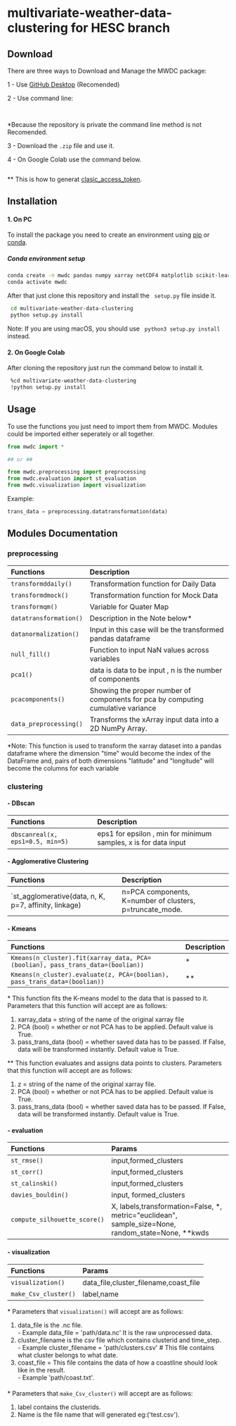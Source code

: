 # multivariate-weather-data-clustering for HESC branch

## Download

There are three ways to Download and Manage the MWDC package:

1 - Use [GitHub Desktop](https://desktop.github.com/) (Recomended)

2 - Use command line:

```bash
 
```

\*Because the repository is private the command line method is not Recomended.

3 - Download the `.zip` file and use it.

4 - On Google Colab use the command below.

```bash

```

\*\* This is how to generat [clasic_access_token](https://docs.github.com/en/authentication/keeping-your-account-and-data-secure/creating-a-personal-access-token#creating-a-personal-access-token-classic).

## Installation

#### 1. On PC

To install the package you need to create an environment using [pip](https://packaging.python.org/en/latest/guides/installing-using-pip-and-virtual-environments/) or [conda](https://conda.io/projects/conda/en/latest/user-guide/tasks/manage-environments.html).

##### Conda environment setup
```bash
conda create -n mwdc pandas numpy xarray netCDF4 matplotlib scikit-learn scipy dask
conda activate mwdc
```

After that just clone this repository and install the ` setup.py` file inside it.

```bash
 cd multivariate-weather-data-clustering
 python setup.py install
```

Note: If you are using macOS, you should use ` python3 setup.py install` instead.

#### 2. On Google Colab

After cloning the repository just run the command below to install it.

```bash
 %cd multivariate-weather-data-clustering
 !python setup.py install
```

## Usage

To use the functions you just need to import them from MWDC. Modules could be imported either seperately or all together.

```python
from mwdc import *

## or ##

from mwdc.preprocessing import preprocessing
from mwdc.evaluation import st_evaluation
from mwdc.visualization import visualization

```

Example:

```python
trans_data = preprocessing.datatransformation(data)
```

## Modules Documentation

### preprocessing

| Functions              | Description                                                                      |
| :--------------------- | :------------------------------------------------------------------------------- |
| `transformddaily()`    | Transformation function for Daily Data                                           |
| `transformdmock()`     | Transformation function for Mock Data                                            |
| `transformqm()`        | Variable for Quater Map                                                          |
| `datatransformation()` | Description in the Note below\*                                                  |
| `datanormalization()`  | Input in this case will be the transformed pandas dataframe                      |
| `null_fill()`          | Function to input NaN values across variables                                    |
| `pca1()`               | data is data to be input , n is the number of components                         |
| `pcacomponents()`      | Showing the proper number of components for pca by computing cumulative variance |
| `data_preprocessing()` | Transforms the xArray input data into a 2D NumPy Array.                          |

\*Note: This function is used to transform the xarray dataset into a pandas dataframe where the dimension "time" would become the index of the DataFrame and,
pairs of both dimensions "latitude" and "longitude" will become the columns for each variable

### clustering

#### - DBscan

| Functions                        | Description                                                     |
| :------------------------------- | :-------------------------------------------------------------- |
| `dbscanreal(x, eps1=0.5, min=5)` | eps1 for epsilon , min for minimum samples, x is for data input |

#### - Agglomerative Clustering

| Functions                        | Description                                                     |
| :------------------------------- | :-------------------------------------------------------------- |
| `st_agglomerative(data, n, K, p=7, affinity, linkage)| n=PCA components, K=number of clusters, p=truncate_mode.

#### - Kmeans

| Functions                                                                      | Description |
| :----------------------------------------------------------------------------- | :---------- |
| `Kmeans(n_cluster).fit(xarray_data, PCA=(boolian), pass_trans_data=(boolian))` | \*          |
| `Kmeans(n_cluster).evaluate(z, PCA=(boolian), pass_trans_data=(boolian))`      | \*\*        |

\* This function fits the K-means model to the data that is passed to it.  
 Parameters that this function will accept are as follows:

1.  xarray_data = string of the name of the original xarray file
2.  PCA (bool) = whether or not PCA has to be applied. Default value is True.
3.  pass_trans_data (bool) = whether saved data has to be passed. If False, data will be transformed instantly. Default value is True.

\*\* This function evaluates and assigns data points to clusters.
Parameters that this function will accept are as follows:

1.  z = string of the name of the original xarray file.
2.  PCA (bool) = whether or not PCA has to be applied. Default value is True.
3.  pass_trans_data (bool) = whether saved data has to be passed. If False, data will be transformed instantly. Default value is True.

#### - evaluation

| Functions                    | Params                                                                                                |
| :--------------------------- | :---------------------------------------------------------------------------------------------------- |
| `st_rmse()`                  | input,formed_clusters                                                                                 |
| `st_corr()`                  | input,formed_clusters                                                                                 |
| `st_calinski()`              | input,formed_clusters                                                                                 |
| `davies_bouldin()`           | input, formed_clusters                                                                                |
| `compute_silhouette_score()` | X, labels,transformation=False, \*, metric="euclidean", sample_size=None, random_state=None, \*\*kwds |

#### - visualization

| Functions            | Params                                |
| :------------------- | :------------------------------------ |
| `visualization()`    | data_file,cluster_filename,coast_file |
| `make_Csv_cluster()` | label,name                            |

\* Parameters that `visualization()` will accept are as follows:

1.  data_file is the .nc file.  
    \- Example data_file = 'path/data.nc' It is the raw unprocessed data.
2.  cluster_filename is the csv file which contains clusterid and time_step.  
    \- Example cluster_filename = 'path/clusters.csv' # This file contains what cluster belongs to what date.
3.  coast_file = This file contains the data of how a coastline should look like in the result.  
    \- Example 'path/coast.txt'.

####

\* Parameters that `make_Csv_cluster()` will accept are as follows:

1.  label contains the clusterids.
2.  Name is the file name that will generated eg:('test.csv').
